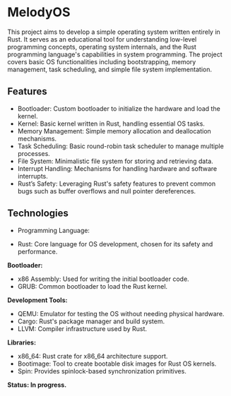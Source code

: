 # MelodyOS
This project aims to develop a simple operating system written entirely in Rust. It serves as an educational tool for understanding low-level programming concepts, operating system internals, and the Rust programming language's capabilities in system programming. The project covers basic OS functionalities including bootstrapping, memory management, task scheduling, and simple file system implementation.
## Features
* Bootloader: Custom bootloader to initialize the hardware and load the kernel.
* Kernel: Basic kernel written in Rust, handling essential OS tasks.
* Memory Management: Simple memory allocation and deallocation mechanisms.
* Task Scheduling: Basic round-robin task scheduler to manage multiple processes.
* File System: Minimalistic file system for storing and retrieving data.
* Interrupt Handling: Mechanisms for handling hardware and software interrupts.
* Rust’s Safety: Leveraging Rust's safety features to prevent common bugs such as buffer overflows and null pointer dereferences.
## Technologies 
* Programming Language:
- Rust: Core language for OS development, chosen for its safety and performance.

**Bootloader:**
- x86 Assembly: Used for writing the initial bootloader code.
- GRUB: Common bootloader to load the Rust kernel.
  
**Development Tools:**
- QEMU: Emulator for testing the OS without needing physical hardware.
- Cargo: Rust's package manager and build system.
- LLVM: Compiler infrastructure used by Rust.

**Libraries:**
- x86_64: Rust crate for x86_64 architecture support.
- Bootimage: Tool to create bootable disk images for Rust OS kernels.
- Spin: Provides spinlock-based synchronization primitives.

**Status: In progress.**
